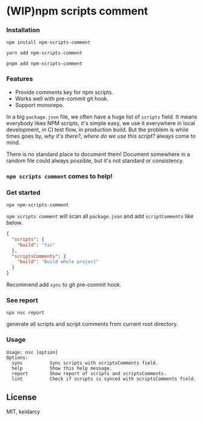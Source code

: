 # (WIP)npm scripts comment

### Installation

```
npm install npm-scripts-comment

yarn add npm-scripts-comment

pnpm add npm-scripts-comment
```

### Features

- Provide comments key for npm scripts.
- Works well with pre-commit git hook.
- Support monorepo.

In a big `package.json` file, we often have a huge list of `scripts` field. It means everybody likes NPM scripts, it's simple easy, we use it everywhere in local development, in CI test flow, in production build. But the problem is while times goes by, _why it's there?_, _where do we use this script?_ always come to mind.

There is no standard place to document them!
Document somewhere in a random file could always possible, but it's not standard or consistency.

### `npm scripts comment` comes to help!

### Get started


```
npx npm-scripts-comment
```

`npm scripts comment` will scan all `package.json` and add `scriptComments` like below.

```json
{
  "scripts": {
    "build": "tsc"
  },
  "scriptsComments": {
    "build": "Build whole project"
  }
}
```

Recommend add `sync` to git pre-commit hook.

### See report

```
npx nsc report
```

generate all scripts and script comments from current root directory.


### Usage

```
Usage: nsc [option]
Options:
  sync          Sync scripts with scriptsComments field.
  help          Show this help message.
  report        Show report of scripts and scriptsComments.
  lint          Check if scripts is synced with scriptsComments field.
```



## License

MIT, keidarcy
